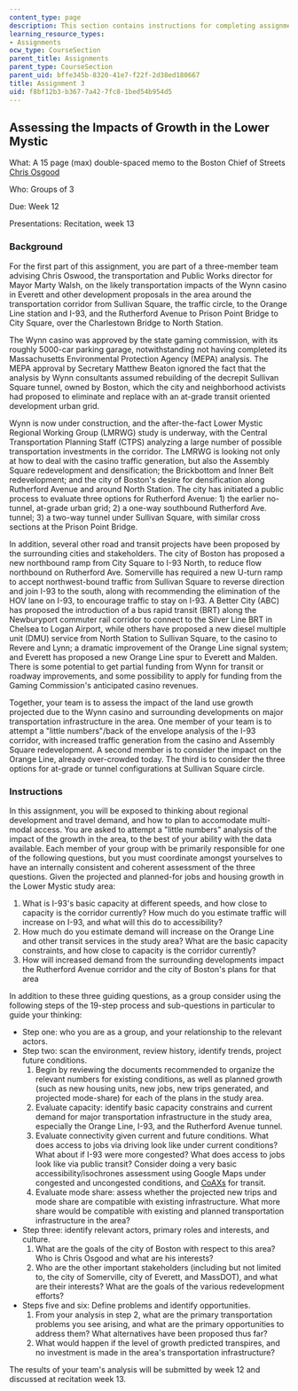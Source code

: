 ```yaml
---
content_type: page
description: This section contains instructions for completing assignment 3.
learning_resource_types:
- Assignments
ocw_type: CourseSection
parent_title: Assignments
parent_type: CourseSection
parent_uid: bffe345b-8320-41e7-f22f-2d38ed180667
title: Assignment 3
uid: f8bf12b3-b367-7a42-7fc8-1bed54b954d5
---
```


Assessing the Impacts of Growth in the Lower Mystic
---------------------------------------------------

What: A 15 page (max) double-spaced memo to the Boston Chief of Streets [Chris Osgood](https://www.boston.gov/departments/transportation/chris-osgood)

Who: Groups of 3

Due: Week 12

Presentations: Recitation, week 13

### Background

For the first part of this assignment, you are part of a three-member team advising Chris Oswood, the transportation and Public Works director for Mayor Marty Walsh, on the likely transportation impacts of the Wynn casino in Everett and other development proposals in the area around the transportation corridor from Sullivan Square, the traffic circle, to the Orange Line station and I-93, and the Rutherford Avenue to Prison Point Bridge to City Square, over the Charlestown Bridge to North Station.

The Wynn casino was approved by the state gaming commission, with its roughly 5000-car parking garage, notwithstanding not having completed its Massachusetts Environmental Protection Agency (MEPA) analysis. The MEPA approval by Secretary Matthew Beaton ignored the fact that the analysis by Wynn consultants assumed rebuilding of the decrepit Sullivan Square tunnel, owned by Boston, which the city and neighborhood activists had proposed to eliminate and replace with an at-grade transit oriented development urban grid.

Wynn is now under construction, and the after-the-fact Lower Mystic Regional Working Group (LMRWG) study is underway, with the Central Transportation Planning Staff (CTPS) analyzing a large number of possible transportation investments in the corridor. The LMRWG is looking not only at how to deal with the casino traffic generation, but also the Assembly Square redevelopment and densification; the Brickbottom and Inner Belt redevelopment; and the city of Boston's desire for densification along Rutherford Avenue and around North Station. The city has initiated a public process to evaluate three options for Rutherford Avenue: 1) the earlier no-tunnel, at-grade urban grid; 2) a one-way southbound Rutherford Ave. tunnel; 3) a two-way tunnel under Sullivan Square, with similar cross sections at the Prison Point Bridge.

In addition, several other road and transit projects have been proposed by the surrounding cities and stakeholders. The city of Boston has proposed a new northbound ramp from City Square to I-93 North, to reduce flow northbound on Rutherford Ave. Somerville has required a new U-turn ramp to accept northwest-bound traffic from Sullivan Square to reverse direction and join I-93 to the south, along with recommending the elimination of the HOV lane on I-93, to encourage traffic to stay on I-93. A Better City (ABC) has proposed the introduction of a bus rapid transit (BRT) along the Newburyport commuter rail corridor to connect to the Silver Line BRT in Chelsea to Logan Airport, while others have proposed a new diesel multiple unit (DMU) service from North Station to Sullivan Square, to the casino to Revere and Lynn; a dramatic improvement of the Orange Line signal system; and Everett has proposed a new Orange Line spur to Everett and Malden. There is some potential to get partial funding from Wynn for transit or roadway improvements, and some possibility to apply for funding from the Gaming Commission's anticipated casino revenues.

Together, your team is to assess the impact of the land use growth projected due to the Wynn casino and surrounding developments on major transportation infrastructure in the area. One member of your team is to attempt a "little numbers"/back of the envelope analysis of the I-93 corridor, with increased traffic generation from the casino and Assembly Square redevelopment. A second member is to consider the impact on the Orange Line, already over-crowded today. The third is to consider the three options for at-grade or tunnel configurations at Sullivan Square circle.

### Instructions

In this assignment, you will be exposed to thinking about regional development and travel demand, and how to plan to accomodate multi-modal access. You are asked to attempt a "little numbers" analysis of the impact of the growth in the area, to the best of your ability with the data available. Each member of your group with be primarily responsible for one of the following questions, but you must coordinate amongst yourselves to have an internally consistent and coherent assessment of the three questions. Given the projected and planned-for jobs and housing growth in the Lower Mystic study area:

1.  What is I-93's basic capacity at different speeds, and how close to capacity is the corridor currently? How much do you estimate traffic will increase on I-93, and what will this do to accessibility?
2.  How much do you estimate demand will increase on the Orange Line and other transit services in the study area? What are the basic capacity constraints, and how close to capacity is the corridor currently?
3.  How will increased demand from the surrounding developments impact the Rutherford Avenue corridor and the city of Boston's plans for that area

In addition to these three guiding questions, as a group consider using the following steps of the 19-step process and sub-questions in particular to guide your thinking:

*   Step one: who you are as a group, and your relationship to the relevant actors.
*   Step two: scan the environment, review history, identify trends, project future conditions.
    1.  Begin by reviewing the documents recommended to organize the relevant numbers for existing conditions, as well as planned growth (such as new housing units, new jobs, new trips generated, and projected mode-share) for each of the plans in the study area.
    2.  Evaluate capacity: identify basic capacity constrains and current demand for major transportation infrastructure in the study area, especially the Orange Line, I-93, and the Rutherford Avenue tunnel.
    3.  Evaluate connectivity given current and future conditions. What does access to jobs via driving look like under current conditions? What about if I-93 were more congested? What does access to jobs look like via public transit? Consider doing a very basic accessibility/isochrones assessment using Google Maps under congested and uncongested conditions, and [CoAXs](http://coaxs.scripts.mit.edu/home/) for transit.
    4.  Evaluate mode share: assess whether the projected new trips and mode share are compatible with existing infrastructure. What more share would be compatible with existing and planned transportation infrastructure in the area?
*   Step three: identify relevant actors, primary roles and interests, and culture.
    1.  What are the goals of the city of Boston with respect to this area? Who is Chris Osgood and what are his interests?
    2.  Who are the other important stakeholders (including but not limited to, the city of Somerville, city of Everett, and MassDOT), and what are their interests? What are the goals of the various redevelopment efforts?
*   Steps five and six: Define problems and identify opportunities.
    1.  From your analysis in step 2, what are the primary transportation problems you see arising, and what are the primary opportunities to address them? What alternatives have been proposed thus far?
    2.  What would happen if the level of growth predicted transpires, and no investment is made in the area's transportation infrastructure?

The results of your team's analysis will be submitted by week 12 and discussed at recitation week 13.